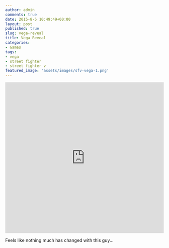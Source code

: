 ```yaml
---
author: admin
comments: true
date: 2015-8-5 10:49:49+00:00
layout: post
published: true
slug: vega-reveal
title: Vega Reveal
categories:
- Games
tags:
- vega
- street fighter
- street fighter v
featured_image: 'assets/images/sfv-vega-1.png'
---
```


<iframe width="100%" height="480" src="https://www.youtube.com/embed/XRcsp0h-sB0" frameborder="0" allowfullscreen></iframe>

Feels like nothing much has changed with this guy... 